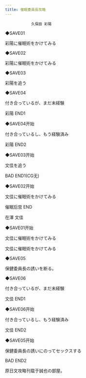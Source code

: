 ```yaml
---
title: 催眠委員長攻略
---
```


                久保田 彩陽



◆SAVE01

彩陽に催眠術をかけてみる

◆SAVE02

彩陽に催眠術をかけてみる

◆SAVE03

彩陽を追う

◆SAVE04

付き合っているが、まだ未経験



彩陽 END1



◆SAVE04开始

付き合っているし、もう経験済み



彩陽 END2



◆SAVE03开始

文佳を追う



BAD END1(CG无)



◆SAVE02开始

文佳に催眠術をかけてみる



催眠后宫 END



在澤 文佳



◆SAVE01开始

文佳に催眠術をかけてみる

文佳に催眠術をかけてみる

◆SAVE05

保健委員長の誘いを断る。

◆SAVE06

付き合っているが、まだ未経験



文佳 END1



◆SAVE06开始

付き合っているし、もう経験済み



文佳 END2



◆SAVE05开始

保健委員長の誘いにのってセックスする



BAD END2



原日文攻略刊载于誠也の部屋。


              
